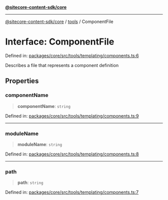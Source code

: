 [**@sitecore-content-sdk/core**](../../README.md)

***

[@sitecore-content-sdk/core](../../README.md) / [tools](../README.md) / ComponentFile

# Interface: ComponentFile

Defined in: [packages/core/src/tools/templating/components.ts:6](https://github.com/Sitecore/content-sdk/blob/8b95896c4f9d2f6a2c452ee63406a9f69e9ab407/packages/core/src/tools/templating/components.ts#L6)

Describes a file that represents a component definition

## Properties

### componentName

> **componentName**: `string`

Defined in: [packages/core/src/tools/templating/components.ts:9](https://github.com/Sitecore/content-sdk/blob/8b95896c4f9d2f6a2c452ee63406a9f69e9ab407/packages/core/src/tools/templating/components.ts#L9)

***

### moduleName

> **moduleName**: `string`

Defined in: [packages/core/src/tools/templating/components.ts:8](https://github.com/Sitecore/content-sdk/blob/8b95896c4f9d2f6a2c452ee63406a9f69e9ab407/packages/core/src/tools/templating/components.ts#L8)

***

### path

> **path**: `string`

Defined in: [packages/core/src/tools/templating/components.ts:7](https://github.com/Sitecore/content-sdk/blob/8b95896c4f9d2f6a2c452ee63406a9f69e9ab407/packages/core/src/tools/templating/components.ts#L7)
